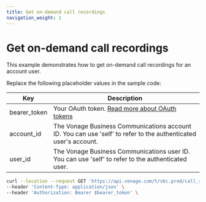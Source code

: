 ```yaml
---
title: Get on-demand call recordings
navigation_weight: 1
---
```


# Get on-demand call recordings

This example demonstrates how to get on-demand call recordings for an account user.

Replace the following placeholder values in the sample code:

| Key | Description |
| --- | ----------- |
| bearer_token      | Your OAuth token. [Read more about OAuth tokens](/getting-started/create-a-developer-account) |
| account_id        | The Vonage Business Communications account ID. You can use 'self' to refer to the authenticated user's account. |
| user_id           | The Vonage Business Communications user ID. You can use 'self' to refer to the authenticated user. |

``` bash
curl --location --request GET 'https://api.vonage.com/t/vbc.prod/call_recording/api/accounts/$account_id/users/$user_id/call_recordings' \
--header 'Content-Type: application/json' \
--header 'Authorization: Bearer $bearer_token' \
```
